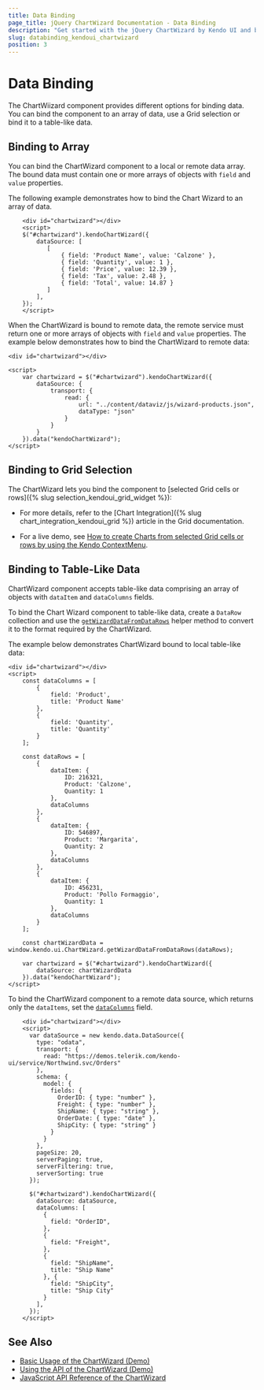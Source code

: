 ```yaml
---
title: Data Binding
page_title: jQuery ChartWizard Documentation - Data Binding
description: "Get started with the jQuery ChartWizard by Kendo UI and bind the widget to local or remote data and provide its suggestions."
slug: databinding_kendoui_chartwizard
position: 3
---
```


# Data Binding

The ChartWiizard component provides different options for binding data. You can bind the component to an array of data, use a Grid selection or bind it to a table-like data.


## Binding to Array

You can bind the ChartWizard component to a local or remote data array.
The bound data must contain one or more arrays of objects with `field` and `value` properties.

The following example demonstrates how to bind the Chart Wizard to an array of data.

```dojo
    <div id="chartwizard"></div>
    <script>
    $("#chartwizard").kendoChartWizard({            
        dataSource: [
           [
               { field: 'Product Name', value: 'Calzone' },
               { field: 'Quantity', value: 1 },
               { field: 'Price', value: 12.39 },
               { field: 'Tax', value: 2.48 },
               { field: 'Total', value: 14.87 }
           ]
        ],
    });
    </script>
```

When the ChartWizard is bound to remote data, the remote service must return one or more arrays of objects with `field` and `value` properties. The example below demonstrates how to bind the ChartWizard to remote data:

```
<div id="chartwizard"></div>

<script>
    var chartwizard = $("#chartwizard").kendoChartWizard({
        dataSource: {
            transport: {
                read: {
                    url: "../content/dataviz/js/wizard-products.json",
                    dataType: "json"
                }
            }
        }
    }).data("kendoChartWizard");
</script>
```


## Binding to Grid Selection

The ChartWizard lets you bind the component to [selected Grid cells or rows]({% slug selection_kendoui_grid_widget %}):

* For more details, refer to the [Chart Integration]({% slug chart_integration_kendoui_grid %}) article in the Grid documentation.

* For a live demo, see [How to create Charts from selected Grid cells or rows by using the Kendo ContextMenu](https://demos.telerik.com/kendo-ui/grid/chart-integration).

## Binding to Table-Like Data

ChartWizard component accepts table-like data comprising an array of objects with `dataItem` and `dataColumns` fields.

To bind the Chart Wizard component to table-like data, create a `DataRow` collection and use the [`getWizardDataFromDataRows`](/api/javascript/ui/chartwizard/methods/getwizarddatafromdatarows) helper method to convert it to the format required by the ChartWizard.

The example below demonstrates ChartWizard bound to local table-like data:

```dojo
<div id="chartwizard"></div>
<script>
    const dataColumns = [
        {
            field: 'Product',
            title: 'Product Name'
        },
        {
            field: 'Quantity',
            title: 'Quantity'
        }
    ];

    const dataRows = [
        {
            dataItem: {
                ID: 216321,
                Product: 'Calzone',
                Quantity: 1
            },
            dataColumns
        },
        {
            dataItem: {
                ID: 546897,
                Product: 'Margarita',
                Quantity: 2
            },
            dataColumns
        },
        {
            dataItem: {
                ID: 456231,
                Product: 'Pollo Formaggio',
                Quantity: 1
            },
            dataColumns
        }
    ];

    const chartWizardData = window.kendo.ui.ChartWizard.getWizardDataFromDataRows(dataRows);

    var chartwizard = $("#chartwizard").kendoChartWizard({
        dataSource: chartWizardData
    }).data("kendoChartWizard");   
</script>
```

To bind the ChartWizard component to a remote data source, which returns only the `dataItems`, set the [`dataColumns`](/api/javascript/ui/chartwizard/#dataColumns) field.

```dojo
    <div id="chartwizard"></div>
    <script>
      var dataSource = new kendo.data.DataSource({
        type: "odata",
        transport: {
          read: "https://demos.telerik.com/kendo-ui/service/Northwind.svc/Orders"
        },
        schema: {
          model: {
            fields: {
              OrderID: { type: "number" },
              Freight: { type: "number" },
              ShipName: { type: "string" },
              OrderDate: { type: "date" },
              ShipCity: { type: "string" }
            }
          }
        },
        pageSize: 20,
        serverPaging: true,
        serverFiltering: true,
        serverSorting: true
      });

      $("#chartwizard").kendoChartWizard({
        dataSource: dataSource,
        dataColumns: [
          {
            field: "OrderID",
          },
          {
            field: "Freight",
          },
          {
            field: "ShipName",
            title: "Ship Name"
          }, {
            field: "ShipCity",
            title: "Ship City"
          }
        ],
      });
    </script>
```


## See Also

* [Basic Usage of the ChartWizard (Demo)](https://demos.telerik.com/kendo-ui/chartwizard/index)
* [Using the API of the ChartWizard (Demo)](https://demos.telerik.com/kendo-ui/chartwizard/api)
* [JavaScript API Reference of the ChartWizard](/api/javascript/ui/chartwizard)
